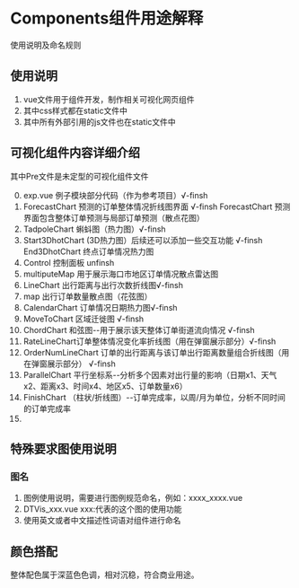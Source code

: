 # Components组件用途解释
使用说明及命名规则

## 使用说明
1. vue文件用于组件开发，制作相关可视化网页组件
2. 其中css样式都在static文件中
3. 其中所有外部引用的js文件也在static文件中


## 可视化组件内容详细介绍

其中Pre文件是未定型的可视化组件文件

0. exp.vue 例子模块部分代码（作为参考项目）√-finsh
1. ForecastChart 预测的订单整体情况折线图界面 √-finsh
   ForecastChart 预测界面包含整体订单预测与局部订单预测（散点花图）
2. TadpoleChart 蝌蚪图（热力图）√-finsh
3. Start3DhotChart (3D热力图）后续还可以添加一些交互功能 √-finsh
   End3DhotChart 终点订单情况热力图
4. Control 控制面板  unfinsh
5. multiputeMap 用于展示海口市地区订单情况散点雷达图
6. LineChart 出行距离与出行次数折线图√-finsh
7. map 出行订单数量散点图（花弦图）
8. CalendarChart 订单情况日期热力图√-finsh
9. MoveToChart 区域迁徙图 √-finsh
10. ChordChart 和弦图--用于展示该天整体订单街道流向情况 √-finsh
11. RateLineChart订单整体情况变化率折线图（用在弹窗展示部分）√-finsh
12. OrderNumLineChart 订单的出行距离与该订单出行距离数量组合折线图（用在弹窗展示部分） √-finsh
13. ParallelChart 平行坐标系--分析多个因素对出行量的影响（日期x1、天气x2、距离x3、时间x4、地区x5、订单数量x6）
14. FinishChart （柱状/折线图）--订单完成率，以周/月为单位，分析不同时间的订单完成率
15. 




## 特殊要求图使用说明
### 图名
1. 图例使用说明，需要进行图例规范命名，例如：xxxx_xxxx.vue
2. DTVis_xxx.vue xxx:代表的这个图的使用功能
3. 使用英文或者中文描述性词语对组件进行命名


## 颜色搭配

整体配色属于深蓝色色调，相对沉稳，符合商业用途。